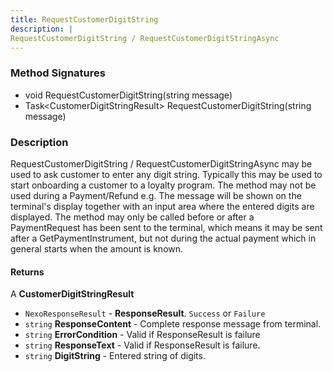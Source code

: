 ```yaml
---
title: RequestCustomerDigitString
description: |
RequestCustomerDigitString / RequestCustomerDigitStringAsync
---
```

### Method Signatures

*   void RequestCustomerDigitString(string message)
*   Task\<CustomerDigitStringResult\> RequestCustomerDigitString(string message)

### Description

RequestCustomerDigitString / RequestCustomerDigitStringAsync may be used to ask customer to enter any digit string. Typically this may be used to start onboarding a customer to a loyalty program. 
The method may not be used during a Payment/Refund e.g. 
The message will be shown on the terminal's display together with an input area where the entered digits are displayed. The method may only be called before or after a PaymentRequest has been sent to the terminal, which means it may be sent after a GetPaymentInstrument, but not during the actual payment which in general starts when the amount is known.

#### Returns

A **CustomerDigitStringResult**

*   `NexoResponseResult` - **ResponseResult**. `Success` or `Failure`
*   `string` **ResponseContent** - Complete response message from terminal.
*   `string` **ErrorCondition** - Valid if ResponseResult is failure
*   `string` **ResponseText** - Valid if ResponseResult is failure.
*   `string` **DigitString** - Entered string of digits.
